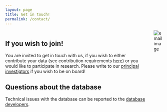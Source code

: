 ```yaml
---
layout: page
title: Get in touch!
permalink: /contact/
---
```


<div class="columns"> 
<div class="column is-four-fifths" markdown="1">

## If you wish to join!

You are invited to get in touch with us, if you wish to either contribute your data (see contribution requirements [here]({{site.url}}{{site.baseurl}}/contribute/)) or you would like to participate in research. Please write to our [principal investigtors]({{site.url}}{{site.baseurl}}/team/people/#project-coordination-pis) if you wish to be on board! 

## Questions about the database

Technical issues with the database can be reported to the [database developers]({{site.url}}{{site.baseurl}}/team/people/#database-development). 

</div>
<div class="column is-one-fifth">
<img src="{{site.url}}{{site.baseurl}}/images/misc/email.jpg" alt="email image">
</div>
</div>
